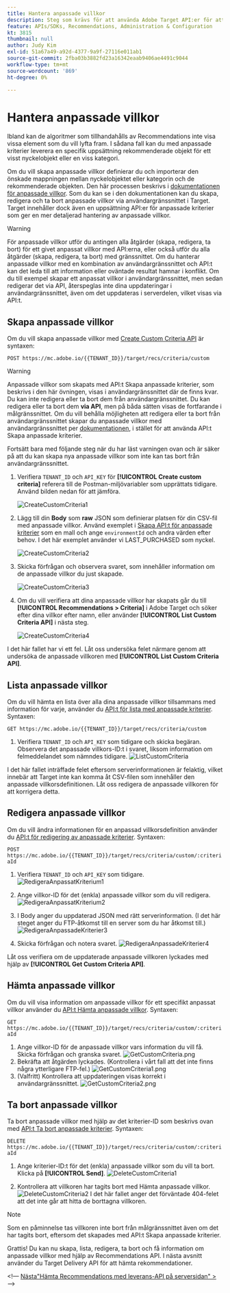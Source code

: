 ```yaml
---
title: Hantera anpassade villkor
description: Steg som krävs för att använda Adobe Target API:er för att hantera, skapa, lista, redigera, hämta och ta bort villkor för Adobe Target Recommendations.
feature: APIs/SDKs, Recommendations, Administration & Configuration
kt: 3815
thumbnail: null
author: Judy Kim
exl-id: 51a67a49-a92d-4377-9a9f-27116e011ab1
source-git-commit: 2fba03b3882fd23a16342eaab9406ae4491c9044
workflow-type: tm+mt
source-wordcount: '869'
ht-degree: 0%

---
```


# Hantera anpassade villkor

Ibland kan de algoritmer som tillhandahålls av Recommendations inte visa vissa element som du vill lyfta fram. I sådana fall kan du med anpassade kriterier leverera en specifik uppsättning rekommenderade objekt för ett visst nyckelobjekt eller en viss kategori.

Om du vill skapa anpassade villkor definierar du och importerar den önskade mappningen mellan nyckelobjektet eller kategorin och de rekommenderade objekten. Den här processen beskrivs i [dokumentationen för anpassade villkor](https://experienceleague.adobe.com/docs/target/using/recommendations/criteria/recommendations-csv.html?lang=sv-SE). Som du kan se i den dokumentationen kan du skapa, redigera och ta bort anpassade villkor via användargränssnittet i Target. Target innehåller dock även en uppsättning API:er för anpassade kriterier som ger en mer detaljerad hantering av anpassade villkor.

>[!WARNING]
>
>För anpassade villkor utför du antingen alla åtgärder (skapa, redigera, ta bort) för ett givet anpassat villkor med API:erna, eller också utför du alla åtgärder (skapa, redigera, ta bort) med gränssnittet. Om du hanterar anpassade villkor med en kombination av användargränssnittet och API:t kan det leda till att information eller oväntade resultat hamnar i konflikt. Om du till exempel skapar ett anpassat villkor i användargränssnittet, men sedan redigerar det via API, återspeglas inte dina uppdateringar i användargränssnittet, även om det uppdateras i serverdelen, vilket visas via API:t.

## Skapa anpassade villkor

Om du vill skapa anpassade villkor med [Create Custom Criteria API](https://developer.adobe.com/target/administer/recommendations-api/#operation/createCriteriaCustom) är syntaxen:

`POST https://mc.adobe.io/{{TENANT_ID}}/target/recs/criteria/custom`

>[!WARNING]
>
>Anpassade villkor som skapats med API:t Skapa anpassade kriterier, som beskrivs i den här övningen, visas i användargränssnittet där de finns kvar. Du kan inte redigera eller ta bort dem från användargränssnittet. Du kan redigera eller ta bort dem **via API**, men på båda sätten visas de fortfarande i målgränssnittet. Om du vill behålla möjligheten att redigera eller ta bort från användargränssnittet skapar du anpassade villkor med användargränssnittet per [dokumentationen](https://experienceleague.adobe.com/docs/target/using/recommendations/criteria/recommendations-csv.html?lang=sv-SE), i stället för att använda API:t Skapa anpassade kriterier.

Fortsätt bara med följande steg när du har läst varningen ovan och är säker på att du kan skapa nya anpassade villkor som inte kan tas bort från användargränssnittet.

1. Verifiera `TENANT_ID` och `API_KEY` för **[!UICONTROL Create custom criteria]** referera till de Postman-miljövariabler som upprättats tidigare. Använd bilden nedan för att jämföra.

   ![CreateCustomCriteria1](assets/CreateCustomCriteria1.png)

1. Lägg till din **Body** som **raw** JSON som definierar platsen för din CSV-fil med anpassade villkor. Använd exemplet i [Skapa API:t för anpassade kriterier](https://developer.adobe.com/target/administer/recommendations-api/#operation/getAllCriteriaCustom) som en mall och ange `environmentId` och andra värden efter behov. I det här exemplet använder vi LAST_PURCHASED som nyckel.

   ![CreateCustomCriteria2](assets/CreateCustomCriteria2.png)

1. Skicka förfrågan och observera svaret, som innehåller information om de anpassade villkor du just skapade.

   ![CreateCustomCriteria3](assets/CreateCustomCriteria3.png)

1. Om du vill verifiera att dina anpassade villkor har skapats går du till **[!UICONTROL Recommendations > Criteria]** i Adobe Target och söker efter dina villkor efter namn, eller använder **[!UICONTROL List Custom Criteria API]** i nästa steg.

   ![CreateCustomCriteria4](assets/CreateCustomCriteria4.png)

I det här fallet har vi ett fel. Låt oss undersöka felet närmare genom att undersöka de anpassade villkoren med **[!UICONTROL List Custom Criteria API]**.

## Lista anpassade villkor

Om du vill hämta en lista över alla dina anpassade villkor tillsammans med information för varje, använder du [API:t för lista med anpassade kriterier](https://developer.adobe.com/target/administer/recommendations-api/#operation/getAllCriteriaCustom). Syntaxen:

`GET https://mc.adobe.io/{{TENANT_ID}}/target/recs/criteria/custom`

1. Verifiera `TENANT_ID` och `API_KEY` som tidigare och skicka begäran. Observera det anpassade villkors-ID:t i svaret, liksom information om felmeddelandet som nämndes tidigare.
   ![ListCustomCriteria](assets/ListCustomCriteria.png)

I det här fallet inträffade felet eftersom serverinformationen är felaktig, vilket innebär att Target inte kan komma åt CSV-filen som innehåller den anpassade villkorsdefinitionen. Låt oss redigera de anpassade villkoren för att korrigera detta.

## Redigera anpassade villkor

Om du vill ändra informationen för en anpassad villkorsdefinition använder du [API:t för redigering av anpassade kriterier](https://developer.adobe.com/target/administer/recommendations-api/#operation/updateCriteriaCustom). Syntaxen:

`POST https://mc.adobe.io/{{TENANT_ID}}/target/recs/criteria/custom/:criteriaId`

1. Verifiera `TENANT_ID` och `API_KEY` som tidigare.
   ![RedigeraAnpassatKriterium1](assets/EditCustomCriteria1.png)

1. Ange villkor-ID för det (enkla) anpassade villkor som du vill redigera.
   ![RedigeraAnpassatKriterium2](assets/EditCustomCriteria2.png)

1. I Body anger du uppdaterad JSON med rätt serverinformation. (I det här steget anger du FTP-åtkomst till en server som du har åtkomst till.)
   ![RedigeraAnpassadeKriterier3](assets/EditCustomCriteria3.png)

1. Skicka förfrågan och notera svaret.
   ![RedigeraAnpassadeKriterier4](assets/EditCustomCriteria4.png)

Låt oss verifiera om de uppdaterade anpassade villkoren lyckades med hjälp av **[!UICONTROL Get Custom Criteria API]**.

## Hämta anpassade villkor

Om du vill visa information om anpassade villkor för ett specifikt anpassat villkor använder du [API:t Hämta anpassade villkor](https://developer.adobe.com/target/administer/recommendations-api/#operation/getCriteriaCustom). Syntaxen:

`GET https://mc.adobe.io/{{TENANT_ID}}/target/recs/criteria/custom/:criteriaId`

1. Ange villkor-ID för de anpassade villkor vars information du vill få. Skicka förfrågan och granska svaret.
   ![GetCustomCriteria.png](assets/GetCustomCriteria.png)
1. Bekräfta att åtgärden lyckades. (Kontrollera i vårt fall att det inte finns några ytterligare FTP-fel.)
   ![GetCustomCriteria1.png](assets/GetCustomCriteria1.png)
1. (Valfritt) Kontrollera att uppdateringen visas korrekt i användargränssnittet.
   ![GetCustomCriteria2.png](assets/GetCustomCriteria2.png)

## Ta bort anpassade villkor

Ta bort anpassade villkor med hjälp av det kriterier-ID som beskrivs ovan med [API:t Ta bort anpassade kriterier](https://developer.adobe.com/target/administer/recommendations-api/#operation/deleteCriteriaCustom). Syntaxen:

`DELETE https://mc.adobe.io/{{TENANT_ID}}/target/recs/criteria/custom/:criteriaId`

1. Ange kriterier-ID:t för det (enkla) anpassade villkor som du vill ta bort. Klicka på **[!UICONTROL Send]**.
   ![DeleteCustomCriteria1](assets/DeleteCustomCriteria1.png)

1. Kontrollera att villkoren har tagits bort med Hämta anpassade villkor.
   ![DeleteCustomCriteria2](assets/DeleteCustomCriteria2.png)
I det här fallet anger det förväntade 404-felet att det inte går att hitta de borttagna villkoren.

>[!NOTE]
>
>Som en påminnelse tas villkoren inte bort från målgränssnittet även om det har tagits bort, eftersom det skapades med API:t Skapa anpassade kriterier.

Grattis! Du kan nu skapa, lista, redigera, ta bort och få information om anpassade villkor med hjälp av Recommendations API. I nästa avsnitt använder du Target Delivery API för att hämta rekommendationer.

&lt;!— [Nästa&quot;Hämta Recommendations med leverans-API på serversidan&quot; >](fetch-recs-server-side-delivery-api.md) —>

